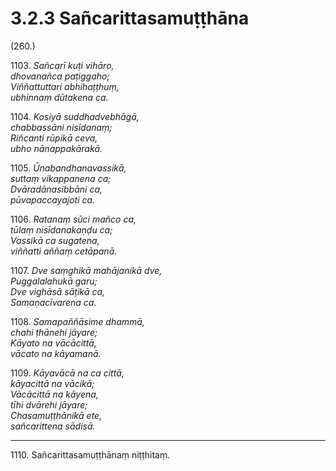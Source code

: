 

# 3.2.3 Sañcarittasamuṭṭhāna




(260.)

1103\. _Sañcarī kuṭi vihāro,_  
_dhovanañca paṭiggaho;_  
_Viññattuttari abhihaṭṭhuṃ,_  
_ubhinnaṃ dūtakena ca._  


1104\. _Kosiyā suddhadvebhāgā,_  
_chabbassāni nisīdanaṃ;_  
_Riñcanti rūpikā ceva,_  
_ubho nānappakārakā._  


1105\. _Ūnabandhanavassikā,_  
_suttaṃ vikappanena ca;_  
_Dvāradānasibbāni ca,_  
_pūvapaccayajoti ca._  


1106\. _Ratanaṃ sūci mañco ca,_  
_tūlaṃ nisīdanakaṇḍu ca;_  
_Vassikā ca sugatena,_  
_viññatti aññaṃ cetāpanā._  


1107\. _Dve saṃghikā mahājanikā dve,_  
_Puggalalahukā garu;_  
_Dve vighāsā sāṭikā ca,_  
_Samaṇacīvarena ca._  


1108\. _Samapaññāsime dhammā,_  
_chahi ṭhānehi jāyare;_  
_Kāyato na vācācittā,_  
_vācato na kāyamanā._  


1109\. _Kāyavācā na ca cittā,_  
_kāyacittā na vācikā;_  
_Vācācittā na kāyena,_  
_tīhi dvārehi jāyare;_  
_Chasamuṭṭhānikā ete,_  
_sañcarittena sādisā._  


---

1110\. Sañcarittasamuṭṭhānaṃ niṭṭhitaṃ.





